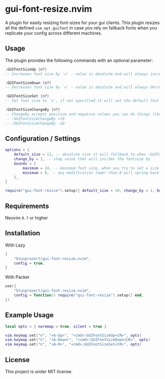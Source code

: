 # gui-font-resize.nvim

A plugin for easily resizing font-sizes for your gui clients. This plugin resizes all the defined `vim.opt.guifont` in case you rely on fallback fonts when you replicate your config across different machines.

## Usage

The plugin provides the following commands with an optional parameter:
```lua
:GUIFontSizeUp {n?}
-- Increases font size by `n` - value is absolute and will always increase

:GUIFontSizeDown {n?}
-- Decreases font size by `n` - value is absolute and will always decrease

:GUIFontSizeSet {n?}
-- Set font size to `n`, if not specified it will set the default font size to 11 (Can be changed on the configuration file

:GUIFontSizeChangeBy {n?}
-- ChangeBy accepts positive and negative values you can do things like
-- :GUIFontSizeChangeBy +10
-- :GUIFontSizeChangeBy -10
```

## Configuration / Settings
```lua
options = {
    default_size = 11, -- absolute size it will fallback to when :GUIFontSizeSet is not specified
    change_by = 1, -- step value that will inc/dec the fontsize by
    bounds = {
        maximum = 24, -- maximum font size, when you try to set a size bigger than this it will default to max
        minimum = 8, -- any modification lower than 8 will spring back to 8
    },
}

require("gui-font-resize").setup({ default_size = 10, change_by = 1, bounds = { maximum = 20 } })
```

## Requirements

Neovim `0.7` or higher

## Installation

With Lazy

```lua
{
    "ktunprasert/gui-font-resize.nvim",
    config = true,
}
```

With Packer

```lua
use({
    "ktunprasert/gui-font-resize.nvim",
    config = function() require("gui-font-resize").setup() end,
})
```

## Example Usage

```lua
local opts = { noremap = true, silent = true }

vim.keymap.set("n", "<A-Up>", "<cmd>:GUIFontSizeUp<CR>", opts)
vim.keymap.set("n", "<A-Down>", "<cmd>:GUIFontSizeDown<CR>", opts)
vim.keymap.set("n", "<A-0>", "<cmd>:GUIFontSizeSet<CR>", opts)
```

## License

This project is under MIT license.

